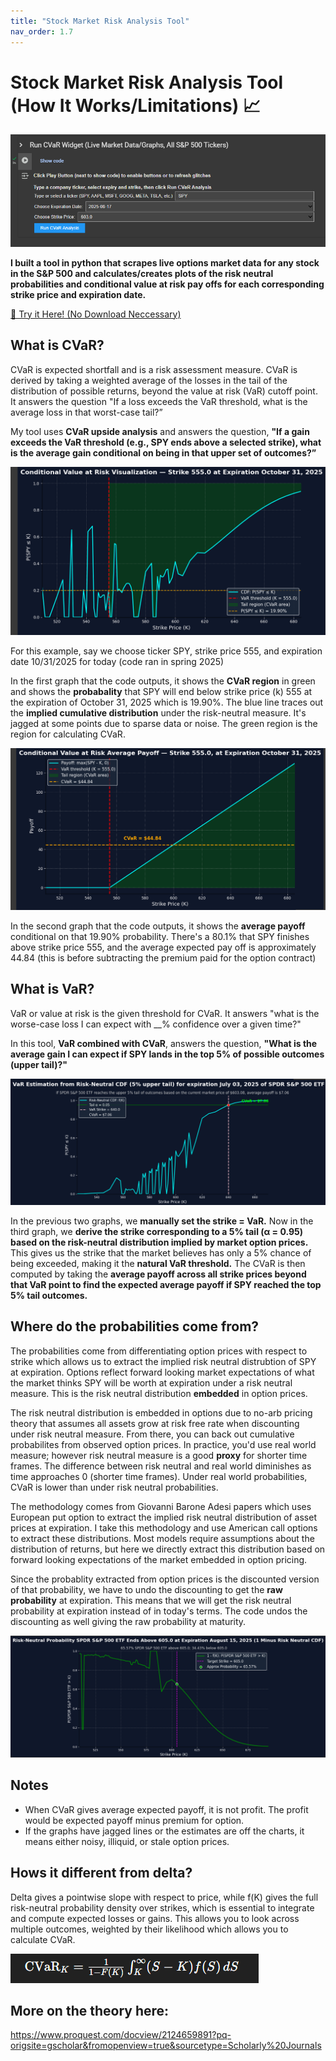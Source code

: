 ```yaml
---
title: "Stock Market Risk Analysis Tool"
nav_order: 1.7
---
```

# **Stock Market Risk Analysis Tool (How It Works/Limitations)  📈**

![Screenshot](cvar_screenshot.png)

**I built a tool in python that scrapes live options market data for any stock in the S&P 500 and calculates/creates plots of the risk neutral probabilities and conditional value at risk pay offs for each corresponding strike price and expiration date.**

<a href="https://colab.research.google.com/drive/1FdBUBQo0pNbDS5p4-FoNMrtGmXn6fh0n?usp=sharing" class="btn btn-primary" role="button" target="_blank">🔗 Try it Here! (No Download Neccessary)</a> <br>

## **What is CVaR?**
CVaR is expected shortfall and is a risk assessment measure. CVaR is derived by taking a weighted average of the losses in the tail of the distribution of possible returns, beyond the value at risk (VaR) cutoff point. It answers the question "If a loss exceeds the VaR threshold, what is the average loss in that worst-case tail?”

My tool uses **CVaR upside analysis** and answers the question, **"If a gain exceeds the VaR threshold (e.g., SPY ends above a selected strike), what is the average gain conditional on being in that upper set of outcomes?”**

![Screenshot](cvar_visual.png)

For this example, say we choose ticker SPY, strike price 555, and expiration date 10/31/2025 for today (code ran in spring 2025)

In the first graph that the code outputs, it shows the **CVaR region** in green and shows the **probabality** that SPY will end below strike price (k) 555 at the expiration of October 31, 2025 which is 19.90%.  The blue line traces out the **implied cumulative distribution** under the risk-neutral measure. It's jagged at some points due to sparse data or noise. The green region is the region for calculating CVaR.

![Screenshot](cvar_payoff.png)

In the second graph that the code outputs, it shows the **average payoff** conditional on that 19.90% probability. There's a 80.1% that SPY finishes above strike price 555, and the average expected pay off is approximately 44.84 (this is before subtracting the premium paid for the option contract)

## What is VaR?

VaR or value at risk is the given threshold for CVaR. It answers "what is the worse-case loss I can expect with __% confidence over a given time?"

In this tool, **VaR combined with CVaR**, answers the question, **"What is the average gain I can expect if SPY lands in the top 5% of possible outcomes (upper tail)?"**

![Screenshot](var_screenshot.png)

In the previous two graphs, we **manually set the strike = VaR.** Now in the third graph, we **derive the strike corresponding to a 5% tail (α = 0.95) based on the risk-neutral distribution implied by market option prices.** This gives us the strike that the market believes has only a 5% chance of being exceeded, making it the **natural VaR threshold.** The CVaR is then computed by taking the **average payoff across all strike prices beyond that VaR point to find the expected average payoff if SPY reached the top 5% tail outcomes.**


## Where do the probabilities come from?

The probabilities come from differentiating option prices with respect to strike which allows us to extract the implied risk neutral distrubtion of SPY at expiration. Options reflect forward looking market expectations of what the market thinks SPY will be worth at expiration under a risk neutral measure. This is the risk neutral distribution **embedded** in option prices. 

The risk neutral distribution is embedded in options due to no-arb pricing theory that assumes all assets grow at risk free rate when discounting under risk neutral measure. From there, you can back out cumulative probabilites from observed option prices. In practice, you'd use real world measure; however risk neutral measure is a good **proxy** for shorter time frames. The difference between risk neutral and real world diminishes as time approaches 0 (shorter time frames). Under real world probabilities, CVaR is lower than under risk neutral probabilities. 

The methodology comes from Giovanni Barone Adesi papers which uses European put option to extract the implied risk neutral distribution of asset prices at expiration. I take this methodology and use American call options to extract these distributions. Most models require assumptions about the distribution of returns, but here we directly extract this distribution based on forward looking expectations of the market embedded in option pricing.

Since the probablity extracted from option prices is the discounted version of that probability, we have to undo the discounting to get the **raw probability** at expiration. This means that we will get the risk neutral probability at expiration instead of in today's terms. The code undos the discounting as well giving the raw probability at maturity. 

![Screenshot](probability_ss.png)


## Notes
* When CVaR gives average expected payoff, it is not profit. The profit would be expected payoff minus premium for option.
* If the graphs have jagged lines or the estimates are off the charts, it means either noisy, illiquid, or stale option prices.

## Hows it different from delta?

Delta gives a pointwise slope with respect to price, while f(K) gives the full risk-neutral probability density over strikes, which is essential to integrate and compute expected losses or gains. This allows you to look across multiple outcomes, weighted by their likelihood which allows you to calculate CVaR.

![Screenshot](cvar_equation.png)


## More on the theory here:

https://www.proquest.com/docview/2124659891?pq-origsite=gscholar&fromopenview=true&sourcetype=Scholarly%20Journals

